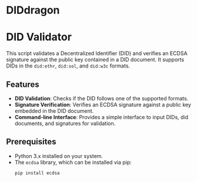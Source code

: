 # DIDdragon
# DID Validator

This script validates a Decentralized Identifier (DID) and verifies an ECDSA signature against the public key contained in a DID document. It supports DIDs in the `did:ethr`, `did:sol`, and `did:w3c` formats.

## Features
- **DID Validation**: Checks if the DID follows one of the supported formats.
- **Signature Verification**: Verifies an ECDSA signature against a public key embedded in the DID document.
- **Command-line Interface**: Provides a simple interface to input DIDs, did documents, and signatures for validation.

## Prerequisites
- Python 3.x installed on your system.
- The `ecdsa` library, which can be installed via pip:
  ```sh
  pip install ecdsa

